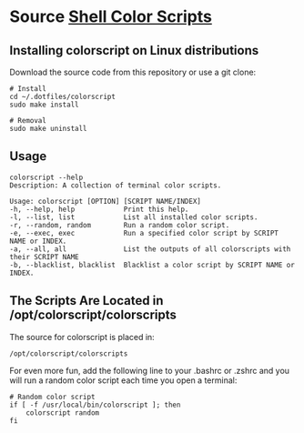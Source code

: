 # Source [Shell Color Scripts](https://gitlab.com/dwt1/shell-color-scripts)

## Installing colorscript on Linux distributions

Download the source code from this repository or use a git clone:

    # Install
    cd ~/.dotfiles/colorscript
    sudo make install

    # Removal
    sudo make uninstall

## Usage

    colorscript --help
    Description: A collection of terminal color scripts.

    Usage: colorscript [OPTION] [SCRIPT NAME/INDEX]
    -h, --help, help        	Print this help.
    -l, --list, list        	List all installed color scripts.
    -r, --random, random    	Run a random color script.
    -e, --exec, exec        	Run a specified color script by SCRIPT NAME or INDEX.
    -a, --all, all          	List the outputs of all colorscripts with their SCRIPT NAME
    -b, --blacklist, blacklist	Blacklist a color script by SCRIPT NAME or INDEX.

## The Scripts Are Located in /opt/colorscript/colorscripts

The source for colorscript is placed in:

    /opt/colorscript/colorscripts

For even more fun, add the following line to your .bashrc or .zshrc and you will run a random color script each time you open a terminal:

    # Random color script
    if [ -f /usr/local/bin/colorscript ]; then
        colorscript random
    fi
